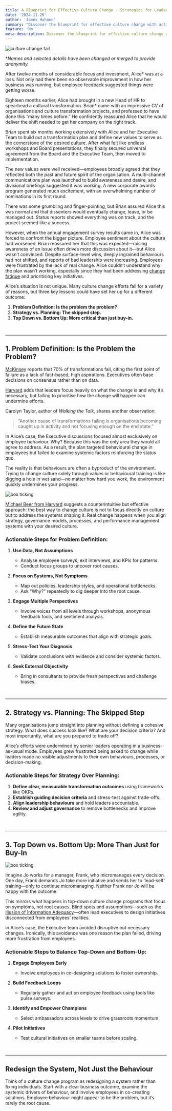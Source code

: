 ```yaml
---
title: A Blueprint for Effective Culture Change - Strategies for Leaders
date: '2024-11-26'
author: 'James Hohnen'
summary: "Discover the blueprint for effective culture change with actionable strategies for leaders. Learn how to avoid common pitfalls, define the real problem, align strategy over planning, and balance top-down and bottom-up approaches to drive lasting organisational success."
feature: 'No'
meta-description: Discover the blueprint for effective culture change with actionable strategies for leaders. Learn how to avoid common pitfalls, define the real problem, align strategy over planning, and balance top-down and bottom-up approaches to drive lasting organisational success.
---
```


<img class="image_centre image_full" src="/articleimages/culture-change-fail.webp" alt="culture change fail" />

**Names and selected details have been changed or merged to provide anonymity.*

After twelve months of considerable focus and investment, Alice* was at a loss. Not only had there been no observable improvement in how her business was running, but employee feedback suggested things were getting worse.

Eighteen months earlier, Alice had brought in a new Head of HR to spearhead a cultural transformation. Brian* came with an impressive CV of organisations and culture transformation projects, and professed to have done this “many times before.” He confidently reassured Alice that he would deliver the shift needed to get her company on the right track.

Brian spent six months working extensively with Alice and her Executive Team to build out a transformation plan and define new values to serve as the cornerstone of the desired culture. After what felt like endless workshops and Board presentations, they finally secured universal agreement from the Board and the Executive Team, then moved to implementation.

The new values were well received—employees broadly agreed that they reflected both the past and future spirit of the organisation. A multi-channel communications plan was launched to build awareness and desire, and divisional briefings suggested it was working. A new corporate awards program generated much excitement, with an overwhelming number of nominations in its first round.

There was some grumbling and finger-pointing, but Brian assured Alice this was normal and that dissenters would eventually change, leave, or be managed out. Status reports showed everything was on track, and the project seemed like a success.

However, when the annual engagement survey results came in, Alice was forced to confront the bigger picture. Employee sentiment about the culture had worsened. Brian reassured her that this was expected—raising awareness of an issue often drives more discussion about it—but Alice wasn’t convinced. Despite surface-level wins, deeply ingrained behaviours had not shifted, and reports of bad leadership were increasing. Employees were frustrated by the lack of real change. Alice couldn’t understand why the plan wasn’t working, especially since they had been addressing [change fatigue](https://qblog.quantimatica.com.au/articles/managing-change-fatigue) and prioritising key initiatives.

Alice’s situation is not unique. Many culture change efforts fail for a variety of reasons, but three key lessons could have set her up for a different outcome:

1. **Problem Definition: Is the problem the problem?**
2. **Strategy vs. Planning: The skipped step.**
3. **Top Down vs. Bottom Up: More critical than just buy-in.**

<br />

---

## 1. Problem Definition: Is the Problem the Problem?

[McKinsey](https://www.mckinsey.com/capabilities/transformation/our-insights/common-pitfalls-in-transformations-a-conversation-with-jon-garcia) reports that 70% of transformations fail, citing the first point of failure as a lack of fact-based, high aspirations. Executives often base decisions on consensus rather than on data.

[Harvard](https://professional.dce.harvard.edu/blog/7-reasons-why-change-management-strategies-fail-and-how-to-avoid-them/) adds that leaders focus heavily on what the change is and why it’s necessary, but failing to prioritise how the change will happen can undermine efforts.

Carolyn Taylor, author of *Walking the Talk*, shares another observation:  
> “Another cause of transformations failing is organisations becoming caught up in activity and not focusing enough on the end state.”

In Alice’s case, the Executive discussions focused almost exclusively on employee behaviour. Why? Because this was the only area they would all agree to address. As a result, the plan targeted behavioural change in employees but failed to examine systemic factors reinforcing the status quo.

The reality is that behaviours are often a byproduct of the environment. Trying to change culture solely through values or behavioural training is like digging a hole in wet sand—no matter how hard you work, the environment quickly undermines your progress.

<img class="image_right image_medium" src="/articleimages/hypothesis-sketch.webp" alt="box ticking" />

[Michael Beer from Harvard](https://www.library.hbs.edu/working-knowledge/to-change-your-companys-culture-dont-start-by-trying-to-change-the-culture) suggests a counterintuitive but effective approach: the best way to change culture is not to focus directly on culture but to address the systems shaping it. Real change happens when you align strategy, governance models, processes, and performance management systems with your desired culture.

### Actionable Steps for Problem Definition:

1. **Use Data, Not Assumptions**  
   - Analyse employee surveys, exit interviews, and KPIs for patterns.  
   - Conduct focus groups to uncover root causes.

2. **Focus on Systems, Not Symptoms**  
   - Map out policies, leadership styles, and operational bottlenecks.  
   - Ask “Why?” repeatedly to dig deeper into the root cause.

3. **Engage Multiple Perspectives**  
   - Involve voices from all levels through workshops, anonymous feedback tools, and sentiment analysis.

4. **Define the Future State**  
   - Establish measurable outcomes that align with strategic goals.

5. **Stress-Test Your Diagnosis**  
   - Validate conclusions with evidence and consider systemic factors.

6. **Seek External Objectivity**  
   - Bring in consultants to provide fresh perspectives and challenge biases.

<br />

---

## 2. Strategy vs. Planning: The Skipped Step

Many organisations jump straight into planning without defining a cohesive strategy. What does success look like? What are your decision criteria? And most importantly, what are you prepared to trade off?

Alice’s efforts were undermined by senior leaders operating in a business-as-usual mode. Employees grew frustrated being asked to change while leaders made no visible adjustments to their own behaviours, processes, or decision-making.

### Actionable Steps for Strategy Over Planning:

1. **Define clear, measurable transformation outcomes** using frameworks like OKRs.  
2. **Establish guiding decision criteria** and stress-test against trade-offs.  
3. **Align leadership behaviours** and hold leaders accountable.  
4. **Review and adjust governance** to remove bottlenecks and improve agility.

<br />

---

## 3. Top Down vs. Bottom Up: More Than Just for Buy-In


<img class="image_right image_medium" src="/articleimages/differing_viewpoints.webp" alt="box ticking" />

Imagine Jo works for a manager, Frank, who micromanages every decision. One day, Frank demands Jo take more initiative and sends her to ‘lead-self’ training—only to continue micromanaging. Neither Frank nor Jo will be happy with the outcome.

This mirrors what happens in top-down culture change programs that focus on symptoms, not root causes. Blind spots and assumptions—such as the [Illusion of Information Adequacy](https://qblog.quantimatica.com.au/articles/overcoming-the-illusion-of-information-adequacy)—often lead executives to design initiatives disconnected from employees’ realities.

In Alice’s case, the Executive team avoided disruptive but necessary changes. Ironically, this avoidance was one reason the plan failed, driving more frustration from employees.

### Actionable Steps to Balance Top-Down and Bottom-Up:

1. **Engage Employees Early**  
   - Involve employees in co-designing solutions to foster ownership.

2. **Build Feedback Loops**  
   - Regularly gather and act on employee feedback using tools like pulse surveys.

3. **Identify and Empower Champions**  
   - Select ambassadors across levels to drive grassroots momentum.

4. **Pilot Initiatives**  
   - Test cultural initiatives on smaller teams before scaling.

<br />

---

## Redesign the System, Not Just the Behaviour

Think of a culture change program as redesigning a system rather than fixing individuals. Start with a clear business outcome, examine the systemic drivers of behaviour, and involve employees in co-creating solutions. Employee behaviour might appear to be the problem, but it’s rarely the root cause.
